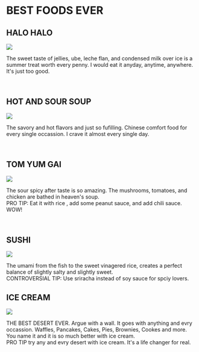 <body>
  <h1>BEST FOODS EVER</h1>
  <h2>HALO HALO</h2>
  <img src="https://cdn2.cincinnatimagazine.com/wp-content/uploads/sites/5/2023/05/MAY23_SnackTime-HaloHalo-e1684761636150.jpg"/>
<p>The sweet taste of jellies, ube, leche flan, and condensed milk over ice is a summer treat worth every penny. I would eat it anyday, anytime, anywhere. It's just too good.</p>
  <br>
  <h2>HOT AND SOUR SOUP</h2>
  <img src="https://www.foodandwine.com/thmb/fn2aRxl26L0pzTAApHych8jn4RE=/1500x0/filters:no_upscale():max_bytes(150000):strip_icc()/vegetable-hot-and-sour-soup-XL-RECIPE0918-8dedf49d1830403cb6d42a985df1a56c.jpg"/>
<p>The savory and hot flavors and just so fufilling. Chinese comfort food for every single occassion. I crave it almost every single day.</p>
  <br>
  <h2>TOM YUM GAI</h2>
  <img src="https://asianinspirations.com.au/wp-content/uploads/2019/05/R02313_Tom_Yum_with_Chicken.jpg"/>
  <p>The sour spicy after taste is so amazing. The mushrooms, tomatoes, and chicken are bathed in heaven's soup. <br> 
    PRO TIP: Eat it with rice , add some peanut sauce, and add chili sauce. WOW!</p>
  <br>
  <h2>SUSHI</h2>
  <img src="https://www.tastingtable.com/img/gallery/x-tuna-terms-you-need-to-know-when-ordering-at-a-sushi-restaurant/intro-1677015365.jpg"/>
  <p>The umami from the fish to the sweet vinagered rice, creates a perfect balance of slightly salty and slightly sweet. <br> 
    CONTROVERSIAL TIP: Use sriracha instead of soy sauce for spciy lovers.</p> 
  <h2>ICE CREAM</h2>
  <img src="https://t4.ftcdn.net/jpg/01/72/79/35/360_F_172793547_85JMqGBFFnIJYhR8SHocrak0iie0pVFn.jpg"/>
  <p>THE BEST DESERT EVER. Argue with a wall. It goes with anything and evry occassion. Waffles, Pancakes, Cakes, Pies, Brownies, Cookes and more.<br>
    You name it and it is so much better  with ice cream. <br> PRO TIP try any and evry desert with ice cream. It's a life changer for real.</p>

